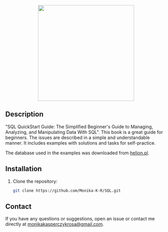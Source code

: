 <p align="center">
  <img src="https://m.media-amazon.com/images/I/61XwLWZu4WL._SL1360_.jpg" width="300" >
</p>


## Description
"SQL QuickStart Guide: The Simplified Beginner's Guide to Managing, Analyzing, and Manipulating Data With SQL". This book is a great guide for beginners. The issues are described in a simple and understandable manner. It includes examples with solutions and tasks for self-practice.

The database used in the examples was downloaded from [helion.pl](https://helion.pl/ksiazki/sql-przewodnik-dla-poczatkujacych-jak-zaczac-efektywna-prace-z-danymi-walter-shields,sqlppj.htm#format/d).


## Installation
1. Clone the repository:
   ```sh
   git clone https://github.com/Monika-K-R/SQL.git


## Contact
If you have any questions or suggestions, open an issue or contact me directly at monikakasperczykrosa@gmail.com.

